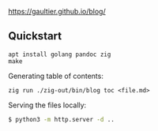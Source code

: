 https://gaultier.github.io/blog/


## Quickstart

```
apt install golang pandoc zig
make
```

Generating table of contents:

```
zig run ./zig-out/bin/blog toc <file.md>
```

Serving the files locally:

```sh
$ python3 -m http.server -d ..
```
